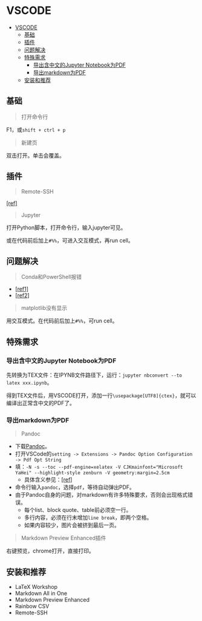 # VSCODE

- [VSCODE](#vscode)
  - [基础](#基础)
  - [插件](#插件)
  - [问题解决](#问题解决)
  - [特殊需求](#特殊需求)
    - [导出含中文的Jupyter Notebook为PDF](#导出含中文的jupyter-notebook为pdf)
    - [导出markdown为PDF](#导出markdown为pdf)
  - [安装和推荐](#安装和推荐)

## 基础

> 打开命令行

F1，或`shift + ctrl + p`

> 新建页

双击打开。单击会覆盖。

## 插件

> Remote-SSH

[[ref]](https://zhuanlan.zhihu.com/p/64849549)

> Jupyter

打开Python脚本，打开命令行，输入jupyter可见。

或在代码前后加上`#%%`，可进入交互模式，再run cell。

## 问题解决

> Conda和PowerShell报错

- [[ref1]](https://blog.csdn.net/chencaw/article/details/89035571)
- [[ref2]](https://blog.csdn.net/cskywit/article/details/99202520)

> matplotlib没有显示

用交互模式。在代码前后加上`#%%`，可run cell。

## 特殊需求

### 导出含中文的Jupyter Notebook为PDF

先转换为TEX文件：在IPYNB文件路径下，运行：`jupyter nbconvert --to latex xxx.ipynb`。

得到TEX文件后，用VSCODE打开，添加一行`\usepackage[UTF8]{ctex}`，就可以编译出正常含中文的PDF了。

### 导出markdown为PDF

> Pandoc

- 下载[Pandoc](https://github.com/jgm/pandoc/releases)。
- 打开VSCode的`setting -> Extensions -> Pandoc Option Configuration -> Pdf Opt String`
- 填：`-N -s --toc --pdf-engine=xelatex -V CJKmainfont="Microsoft YaHei" --highlight-style zenburn -V geometry:margin=2.5cm`
  - 具体含义参见：[[ref]](https://jdhao.github.io/2017/12/10/pandoc-markdown-with-chinese/)
- 命令行输入`pandoc`，选择`pdf`，等待自动弹出PDF。
- 由于Pandoc自身的问题，对markdown有许多特殊要求，否则会出现格式错误。
  - 每个list、block quote、table前必须空一行。
  - 多行内容，必须在行末增加`line break`，即两个空格。
  - 如果内容较少，图片会被挤到最后一页。

> Markdown Preview Enhanced插件

右键预览，chrome打开，直接打印。

## 安装和推荐

- LaTeX Workshop
- Markdown All in One
- Markdown Preview Enhanced
- Rainbow CSV
- Remote-SSH
